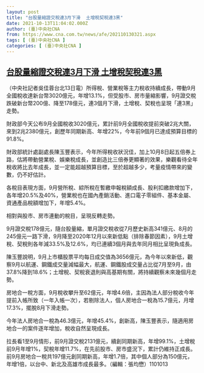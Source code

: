 ```yaml
---
layout: post
title: "台股量縮證交稅連3月下滑  土增稅契稅連3黑"
date: 2021-10-13T11:04:02.000Z
author: (臺)中央社CNA
from: https://www.cna.com.tw/news/afe/202110130321.aspx
tags: [ (臺)中央社CNA ]
categories: [ (臺)中央社CNA ]
---
```

<!--1634123042000-->
[台股量縮證交稅連3月下滑  土增稅契稅連3黑](https://www.cna.com.tw/news/afe/202110130321.aspx)
------

<div>
<div></div><div><p>（中央社記者吳佳蓉台北13日電）所得稅、營業稅等主力稅收持續成長，帶動9月全國稅收達新台幣3020億元，年增13.1%，但受股市、房市量縮影響，9月證交稅跌破新台幣200億、降至178億元，連3個月下滑，土增稅、契稅也呈現「連3黑」走勢。</p><p>財政部今天公布9月全國稅收3020億元，累計前9月全國稅收提前突破2兆大關，來到2兆2380億元，創歷年同期新高、年增22%，今年前9個月已達成預算目標的91.8%。</p><p>財政部統計處副處長陳玉豐表示，今年所得稅收狀況佳，加上10月8日起五倍券上路，估將帶動營業稅、娛樂稅成長，並創造比三倍券更顯著的效果，樂觀看待全年稅收將比去年成長，並一定能超越預算目標，至於超越多少，考量疫情帶來的變數，仍不好估計。</p><p>各稅目表現方面，9月營所稅、綜所稅在暫繳申報稅額成長、股利扣繳款增加下，各年增20.5%及40%，營業稅也在國內產銷活動、進口電子零組件、基本金屬、資通產品稅額增加下，年增5.4%。</p><p>相對與股市、房市連動的稅目，呈現反轉走勢。</p><p>9月證交稅178億元，隨台股量縮，單月證交稅收從7月歷史新高341億元、8月的245億元一路下滑，9月降至2020年12月以來新低點（排除春節因素），9月土增稅、契稅則各年減33.5%及12.6%，均已連續3個月與去年同月相比呈現負成長。</p><p>陳玉豐說明，9月上市櫃股票平均每日成交值為3656億元，為今年以來新低，觀察9月以航運、鋼鐵成交量減幅最大，航運、鋼鐵股成交量占比從7月至9月，由37.8%降到18.6%；土增稅、契稅衰退則與高基期有關，將持續觀察未來幾個月走勢。</p><p>房地合一稅方面，9月稅收攀升至62億元，年增4.6倍，主因為法人部分稅收今年提前入帳所致（一年入帳一次），若剔除法人，個人房地合一稅為15.7億元，月增17.3%，擺脫8月下滑走勢。</p><p>今年法人房地合一稅為46.3億元，年增45.4%，創新高，陳玉豐表示，隨適用房地合一的案件逐年增加，稅收自然呈現成長。</p><p>拉長看1至9月情形，前9月證交稅2131億元，續創同期新高，年增99.1%，土增稅前9月年增1%，契稅年增11.7%，在先前股市、房市盛況下，累計仍維持正成長。前9月房地合一稅共197億元創同期新高，年增1.7倍，其中個人部分為150億元，年增1倍，以台中、新北及高雄市成長最多。（編輯：張均懋）1101013</p></div>
</div>
